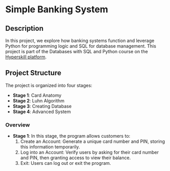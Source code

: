 # Simple Banking System

## Description
In this project, we explore how banking systems function and leverage Python for programming logic and SQL for database management.
This project is part of the Databases with SQL and Python course on the [Hyperskill platform](https://hyperskill.org).

## Project Structure
The project is organized into four stages:
- **Stage 1**: Card Anatomy
- **Stage 2**: Luhn Algorithm
- **Stage 3**: Creating Database
- **Stage 4**: Advanced System

### Overview
- **Stage 1**: In this stage, the program allows customers to:
  1. Create an Account: Generate a unique card number and PIN, storing this information temporarily.
  2. Log into an Account: Verify users by asking for their card number and PIN, then granting access to view their balance.
  3. Exit: Users can log out or exit the program.
